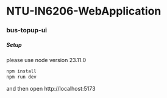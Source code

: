 # NTU-IN6206-WebApplication

### bus-topup-ui

##### Setup

please use node version 23.11.0

```bash
npm install
npm run dev
```

and then open http://localhost:5173
